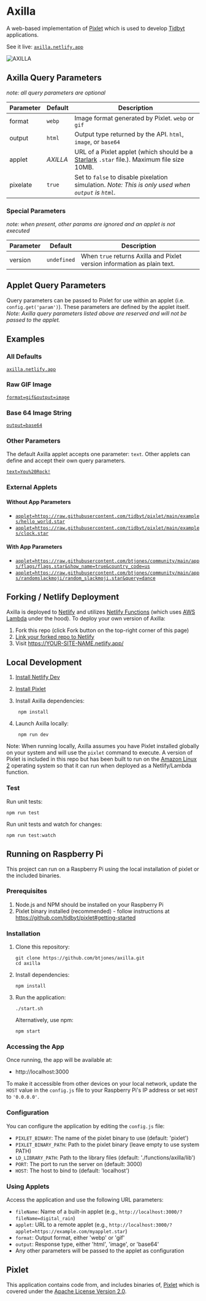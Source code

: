 # Axilla

A web-based implementation of [Pixlet](https://github.com/tidbyt/pixlet) which is used to develop [Tidbyt](https://tidbyt.com/) applications.

See it live: [`axilla.netlify.app`](https://axilla.netlify.app)

![AXILLA](https://axilla.netlify.app/?output=image)

## Axilla Query Parameters

_note: all query parameters are optional_

| Parameter | Default  | Description |
|-----------|----------|-------------|
| format    | `webp`   | Image format generated by Pixlet. `webp` or `gif` |
| output    | `html`   | Output type returned by the API. `html`, `image`, or `base64`|
| applet    | _AXILLA_ | URL of a Pixlet applet (which should be a [Starlark](https://github.com/bazelbuild/starlark) `.star` file.). Maximum file size 10MB. |
| pixelate  | `true`   | Set to `false` to disable pixelation simulation. _Note: This is only used when `output` is `html`._

### Special Parameters

_note: when present, other params are ignored and an applet is not executed_

| Parameter | Default     | Description |
|-----------|-------------|-------------|
| version   | `undefined` | When `true` returns Axilla and Pixlet version information as plain text. |

## Applet Query Parameters

Query parameters can be passed to Pixlet for use within an applet (i.e. `config.get('param')`). These parameters are defined by the applet itself. _Note: Axilla query parameters listed above are reserved and will not be passed to the applet._

## Examples

### All Defaults

[`axilla.netlify.app`](https://axilla.netlify.app)

### Raw GIF Image

[`format=gif&output=image`](https://axilla.netlify.app/?format=gif&output=image)

### Base 64 Image String

[`output=base64`](https://axilla.netlify.app/?output=base64)

### Other Parameters

The default Axilla applet accepts one parameter: `text`. Other applets can define and accept their own query parameters.

[`text=You%20Rock!`](https://axilla.netlify.app/?text=You%20Rock!)

### External Applets

#### Without App Parameters

- [`applet=https://raw.githubusercontent.com/tidbyt/pixlet/main/examples/hello_world.star`](https://axilla.netlify.app/?applet=https://raw.githubusercontent.com/tidbyt/pixlet/main/examples/hello_world.star)
- [`applet=https://raw.githubusercontent.com/tidbyt/pixlet/main/examples/clock.star`](https://axilla.netlify.app/?applet=https://raw.githubusercontent.com/tidbyt/pixlet/main/examples/clock.star)

#### With App Parameters

- [`applet=https://raw.githubusercontent.com/btjones/community/main/apps/flags/flags.star&show_name=true&country_code=us`](https://axilla.netlify.app/?applet=https://raw.githubusercontent.com/btjones/community/main/apps/flags/flags.star&show_name=true&country_code=us)
- [`applet=https://raw.githubusercontent.com/btjones/community/main/apps/randomslackmoji/random_slackmoji.star&query=dance`](https://axilla.netlify.app/?applet=https://raw.githubusercontent.com/btjones/community/main/apps/randomslackmoji/random_slackmoji.star&query=dance)

## Forking / Netlify Deployment

Axilla is deployed to [Netlify](https://www.netlify.com) and utilizes [Netlify Functions](https://www.netlify.com/products/functions/) (which uses [AWS Lambda](https://aws.amazon.com/lambda/) under the hood). To deploy your own version of Axilla:

1. Fork this repo (click Fork button on the top-right corner of this page)
2. [Link your forked repo to Netlify](https://www.netlify.com/blog/2016/09/29/a-step-by-step-guide-deploying-on-netlify/)
3. Visit https://YOUR-SITE-NAME.netlify.app/

## Local Development

1. [Install Netlify Dev](https://www.netlify.com/products/dev/)
2. [Install Pixlet](https://github.com/tidbyt/pixlet#getting-started)
3. Install Axilla dependencies:

        npm install

4. Launch Axilla locally:

        npm run dev

Note: When running locally, Axilla assumes you have Pixlet installed globally on your system and will use the `pixlet` command to execute. A version of Pixlet is included in this repo but has been built to run on the [Amazon Linux 2](https://aws.amazon.com/amazon-linux-2/) operating system so that it can run when deployed as a Netlify/Lambda function.

### Test

Run unit tests:

    npm run test

Run unit tests and watch for changes:

    npm run test:watch

## Running on Raspberry Pi

This project can run on a Raspberry Pi using the local installation of pixlet or the included binaries.

### Prerequisites

1. Node.js and NPM should be installed on your Raspberry Pi
2. Pixlet binary installed (recommended) - follow instructions at https://github.com/tidbyt/pixlet#getting-started

### Installation

1. Clone this repository:
   ```
   git clone https://github.com/btjones/axilla.git
   cd axilla
   ```

2. Install dependencies:
   ```
   npm install
   ```

3. Run the application:
   ```
   ./start.sh
   ```
   
   Alternatively, use npm:
   ```
   npm start
   ```

### Accessing the App

Once running, the app will be available at:
- http://localhost:3000

To make it accessible from other devices on your local network, update the `HOST` value in the `config.js` file to your Raspberry Pi's IP address or set `HOST` to `'0.0.0.0'`.

### Configuration

You can configure the application by editing the `config.js` file:

- `PIXLET_BINARY`: The name of the pixlet binary to use (default: 'pixlet')
- `PIXLET_BINARY_PATH`: Path to the pixlet binary (leave empty to use system PATH)
- `LD_LIBRARY_PATH`: Path to the library files (default: './functions/axilla/lib')
- `PORT`: The port to run the server on (default: 3000)
- `HOST`: The host to bind to (default: 'localhost')

### Using Applets

Access the application and use the following URL parameters:
- `fileName`: Name of a built-in applet (e.g., `http://localhost:3000/?fileName=digital_rain`)
- `applet`: URL to a remote applet (e.g., `http://localhost:3000/?applet=https://example.com/myapplet.star`)
- `format`: Output format, either 'webp' or 'gif'
- `output`: Response type, either 'html', 'image', or 'base64'
- Any other parameters will be passed to the applet as configuration

## Pixlet

This application contains code from, and includes binaries of, [Pixlet](https://github.com/tidbyt/pixlet) which is covered under the [Apache License Version 2.0](PIXLET_LICENSE.txt).
